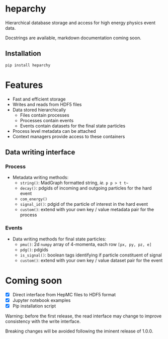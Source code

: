 # heparchy
Hierarchical database storage and access for high energy physics event data.

Docstrings are available, markdown documentation coming soon.

## Installation
```
pip install heparchy
```

# Features
- Fast and efficient storage
- Writes and reads from HDF5 files
- Data stored hierarchically
  - Files contain processes
  - Processes contain events
  - Events contain datasets for the final state particles
- Process level metadata can be attached
- Context managers provide access to these containers

## Data writing interface

### Process
- Metadata writing methods:
  - `string()`: MadGraph formatted string, _ie._ `p p > t t~`
  - `decay()`: pdgids of incoming and outgoing particles for the hard event
  - `com_energy()`
  - `signal_id()`: pdgid of the particle of interest in the hard event
  - `custom()`: extend with your own key / value metadata pair for the process

### Events
- Data writing methods for final state particles:
  - `pmu()`: 2d `numpy` array of 4-momenta, each row `[px, py, pz, e]`
  - `pdg()`: pdgids
  - `is_signal()`: boolean tags identifying if particle constituent of signal
  - `custom()`: extend with your own key / value dataset pair for the event

# Coming soon
- [X] Direct interface from HepMC files to HDF5 format
- [X] Jupyter notebook examples
- [X] Pip installation script

Warning: before the first release, the read interface may change
to improve consistency with the write interface.

Breaking changes will be avoided following the iminent release of 1.0.0.
